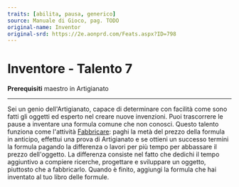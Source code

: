 ```yaml
---
traits: [abilita, pausa, generico]
source: Manuale di Gioco, pag. TODO
original-name: Inventor
original-srd: https://2e.aonprd.com/Feats.aspx?ID=798
---
```


# Inventore - Talento 7

**Prerequisiti** maestro in Artigianato

---

Sei un genio dell'Artigianato, capace di determinare con facilità come sono
fatti gli oggetti ed esperto nel creare nuove invenzioni. Puoi trascorrere le
pause a inventare una formula comune che non conosci. Questo talento funziona
come l'attività [Fabbricare](/azioni/fabbricare): paghi la metà del prezzo della
formula in anticipo, effettui una prova di Artigianato e se ottieni un successo
termini la formula pagando la differenza o lavori per più tempo per abbassare il
prezzo dell'oggetto. La differenza consiste nel fatto che dedichi il tempo
aggiuntivo a compiere ricerche, progettare e sviluppare un oggetto, piuttosto
che a fabbricarlo. Quando è finito, aggiungi la formula che hai inventato al tuo
libro delle formule.
